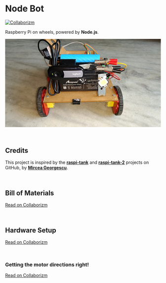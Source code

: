 # **Node Bot** #

[![Collaborizm](https://www.collaborizm.com/GitHubBadge.svg)](https://www.collaborizm.com/project/r1dE09adg)

Raspberry Pi on wheels, powered by **Node.js**.

![Node Bot](/Node_Bot.jpg "Node Bot")

&nbsp;

## Credits ##

This project is inspired by the **[raspi-tank](https://github.com/mirceageorgescu/raspi-tank)** and **[raspi-tank-2](https://github.com/mirceageorgescu/raspi-tank-2)** projects on GitHub, by **[Mircea Georgescu](https://github.com/mirceageorgescu)**.

&nbsp;

## Bill of Materials ##
[Read on Collaborizm](https://www.collaborizm.com/thread/ryjMxzXtl?utm_content=menu_share&utm_source=user_Hyt3y6XK)

&nbsp;

## Hardware Setup ##
[Read on Collaborizm](https://www.collaborizm.com/thread/HySSiOQKg?utm_content=menu_share&utm_source=user_Hyt3y6XK)

&nbsp;

### Getting the motor directions right! ###
[Read on Collaborizm](https://www.collaborizm.com/thread/Hkb_Y6Ete?utm_content=menu_share&utm_source=user_Hyt3y6XK)
